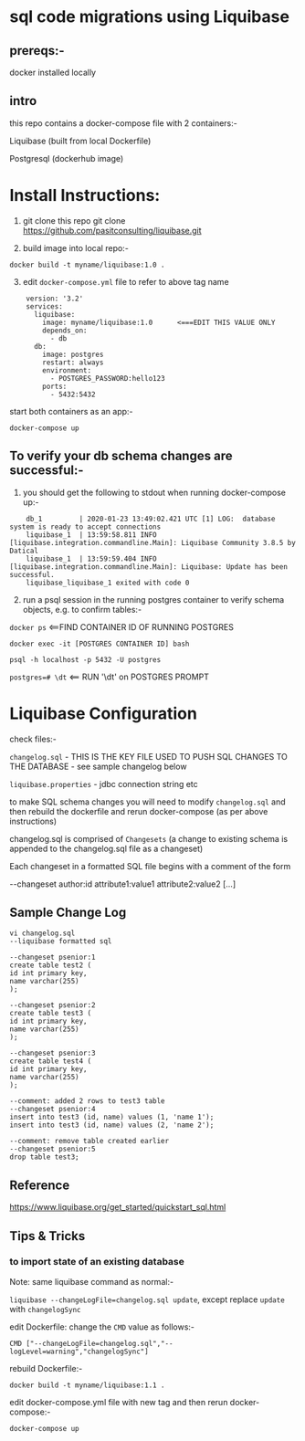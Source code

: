 # sql code migrations using Liquibase

## prereqs:-
docker installed locally

## intro
this repo contains a docker-compose file with 2 containers:- 

Liquibase (built from local Dockerfile)

Postgresql (dockerhub image)

# Install Instructions:
1) git clone this repo
    git clone https://github.com/pasitconsulting/liquibase.git

2) build image into local repo:- 

 ```docker build -t myname/liquibase:1.0 . ```

3) edit ```docker-compose.yml``` file to refer to above tag name
```
    version: '3.2'
    services:
      liquibase:
        image: myname/liquibase:1.0      <===EDIT THIS VALUE ONLY
        depends_on:
          - db
      db:
        image: postgres
        restart: always
        environment:
          - POSTGRES_PASSWORD:hello123
        ports:
          - 5432:5432
```

start both containers as an app:-

    docker-compose up


## To verify your db schema changes are successful:-

1) you should get the following to stdout when running docker-compose up:-
```
    db_1         | 2020-01-23 13:49:02.421 UTC [1] LOG:  database system is ready to accept connections
    liquibase_1  | 13:59:58.811 INFO  [liquibase.integration.commandline.Main]: Liquibase Community 3.8.5 by Datical
    liquibase_1  | 13:59:59.404 INFO  [liquibase.integration.commandline.Main]: Liquibase: Update has been successful.
    liquibase_liquibase_1 exited with code 0
```

2) run a psql session in the running postgres container to verify schema objects, e.g. to confirm tables:-

``docker ps``   <==FIND CONTAINER ID OF RUNNING POSTGRES

```docker exec -it [POSTGRES CONTAINER ID] bash```

```psql -h localhost -p 5432 -U postgres```

```postgres=# \dt```  <== RUN '\dt' on POSTGRES PROMPT



# Liquibase Configuration
check files:-

`changelog.sql`  - THIS IS THE KEY FILE USED TO PUSH SQL CHANGES TO THE DATABASE - see sample changelog below

`liquibase.properties` - jdbc connection string etc


to make SQL schema changes you will need to modify `changelog.sql` and then rebuild the dockerfile and rerun docker-compose (as per above instructions)

changelog.sql is comprised of ```Changesets``` (a change to existing schema is appended to the changelog.sql file as a changeset)

Each changeset in a formatted SQL file begins with a comment of the form

--changeset author:id attribute1:value1 attribute2:value2 [...]

## Sample Change Log
```    
vi changelog.sql
--liquibase formatted sql
  
--changeset psenior:1
create table test2 (
id int primary key,
name varchar(255)
);

--changeset psenior:2
create table test3 (
id int primary key,
name varchar(255)
);

--changeset psenior:3
create table test4 (
id int primary key,
name varchar(255)
);

--comment: added 2 rows to test3 table
--changeset psenior:4
insert into test3 (id, name) values (1, 'name 1');
insert into test3 (id, name) values (2, 'name 2');

--comment: remove table created earlier
--changeset psenior:5
drop table test3;
```

## Reference
https://www.liquibase.org/get_started/quickstart_sql.html

## Tips & Tricks
### to import state of an existing database
Note: same liquibase command as normal:-

```liquibase --changeLogFile=changelog.sql update```, except replace `update` with `changelogSync`

edit Dockerfile: change the ``CMD`` value as follows:-

    CMD ["--changeLogFile=changelog.sql","--logLevel=warning","changelogSync"]
 
 rebuild Dockerfile:-
 
    docker build -t myname/liquibase:1.1 .
        
edit docker-compose.yml file with new tag and then rerun docker-compose:-

```docker-compose up```

